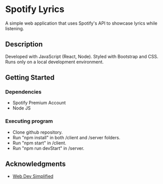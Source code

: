 # Spotify Lyrics

A simple web application that uses Spotify's API to showcase lyrics while listening.

## Description

Developed with JavaScript (React, Node). Styled with Bootstrap and CSS. Runs only on a local development environment.

## Getting Started

### Dependencies

* Spotify Premium Account
* Node JS

### Executing program

* Clone github repository.
* Run "npm install" in both /client and /server folders.
* Run "npm start" in /client.
* Run "npm run devStart" in /server.

## Acknowledgments

* [Web Dev Simplified](https://www.youtube.com/watch?v=Xcet6msf3eE)

